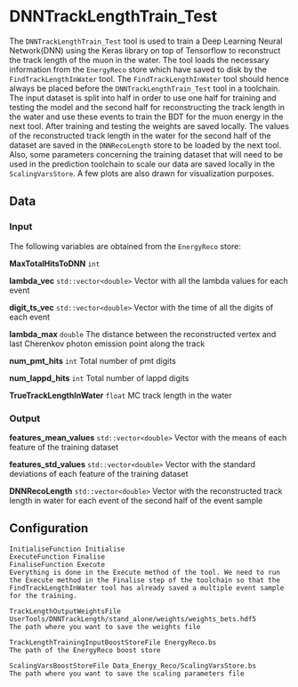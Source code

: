 # DNNTrackLengthTrain_Test

The `DNNTrackLengthTrain_Test` tool is used to train a Deep Learning Neural Network(DNN) using the Keras library on top of Tensorflow to reconstruct the track length of the muon in the water. The tool loads the necessary information from the `EnergyReco` store which have saved to disk by the `FindTrackLengthInWater` tool. The `FindTrackLengthInWater` tool should hence always be placed before the `DNNTrackLengthTrain_Test` tool in a toolchain. The input dataset is split into half in order to use one half for training and testing the model and the second half for reconstructing the track length in the water and use these events to train the BDT for the muon energy in the next tool. After training and testing the weights are saved locally. The values of the reconstructed track length in the water for the second half of the dataset are saved in the `DNNRecoLength` store to be loaded by the next tool. Also, some parameters concerning the training dataset that will need to be used in the prediction toolchain to scale our data are saved locally in the `ScalingVarsStore`. A few plots are also drawn for visualization purposes.

## Data

### Input

The following variables are obtained from the `EnergyReco` store:

**MaxTotalHitsToDNN** `int`

**lambda_vec** `std::vector<double>` Vector with all the lambda values for each event

**digit_ts_vec** `std::vector<double>` Vector with the time of all the digits of each event

**lambda_max** `double` The distance between the reconstructed vertex and last Cherenkov photon emission point along the track

**num_pmt_hits** `int` Total number of pmt digits

**num_lappd_hits** `int` Total number of lappd digits

**TrueTrackLengthInWater** `float` MC track length in the water

### Output

**features_mean_values** `std::vector<double>` Vector with the means of each feature of the training dataset

**features_std_values** `std::vector<double>` Vector with the standard deviations of each feature of the training dataset

**DNNRecoLength** `std::vector<double>` Vector with the reconstructed track length in water for each event of the second half of the event sample

## Configuration

```
InitialiseFunction Initialise
ExecuteFunction Finalise
FinaliseFunction Execute
Everything is done in the Execute method of the tool. We need to run the Execute method in the Finalise step of the toolchain so that the FindTrackLengthInWater tool has already saved a multiple event sample for the training.

TrackLengthOutputWeightsFile UserTools/DNNTrackLength/stand_alone/weights/weights_bets.hdf5
The path where you want to save the weights file

TrackLengthTrainingInputBoostStoreFile EnergyReco.bs
The path of the EnergyReco boost store

ScalingVarsBoostStoreFile Data_Energy_Reco/ScalingVarsStore.bs
The path where you want to save the scaling parameters file
```
